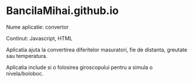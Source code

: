 # BancilaMihai.github.io

Nume aplicatie: convertor

Continut: Javascript, HTML

Aplicatia ajuta la convertirea diferitelor masuratori, fie de distanta, greutate sau temperatura.

Aplicatia include si o folosirea giroscopului pentru a simula o nivela/boloboc.
